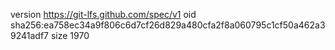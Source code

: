 version https://git-lfs.github.com/spec/v1
oid sha256:ea758ec34a9f806c6d7cf26d829a480cfa2f8a060795c1cf50a462a39241adf7
size 1970
